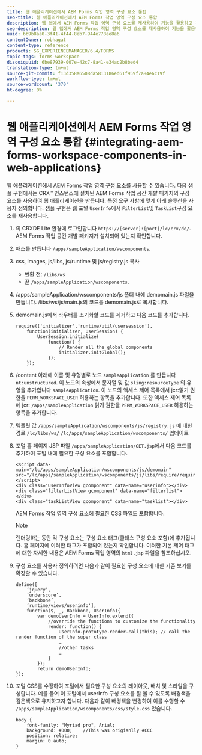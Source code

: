 ```yaml
---
title: 웹 애플리케이션에서 AEM Forms 작업 영역 구성 요소 통합
seo-title: 웹 애플리케이션에서 AEM Forms 작업 영역 구성 요소 통합
description: 웹 앱에서 AEM Forms 작업 영역 구성 요소를 재사용하여 기능을 활용하고 긴밀한 통합을 제공하는 방법을 살펴봅니다.
seo-description: 웹 앱에서 AEM Forms 작업 영역 구성 요소를 재사용하여 기능을 활용하고 긴밀한 통합을 제공하는 방법을 살펴봅니다.
uuid: bb9b8aa0-3f41-4f44-8eb7-944e778ee8a6
contentOwner: robhagat
content-type: reference
products: SG_EXPERIENCEMANAGER/6.4/FORMS
topic-tags: forms-workspace
discoiquuid: 6be87939-007e-42c7-8a41-e34ac2b8bed4
translation-type: tm+mt
source-git-commit: f13d358a6508da5813186ed61f959f7a84e6c19f
workflow-type: tm+mt
source-wordcount: '370'
ht-degree: 0%

---
```



# 웹 애플리케이션에서 AEM Forms 작업 영역 구성 요소 통합 {#integrating-aem-forms-workspace-components-in-web-applications}

웹 애플리케이션에서 AEM Forms 작업 영역 [구성](/help/forms/using/description-reusable-components.md) 요소를 사용할 수 있습니다. 다음 샘플 구현에서는 CRX™ 인스턴스에 설치된 AEM Forms 작업 공간 개발 패키지의 구성 요소를 사용하여 웹 애플리케이션을 만듭니다. 특정 요구 사항에 맞게 아래 솔루션을 사용자 정의합니다. 샘플 구현은 웹 포털 `UserInfo`에서 `FilterList`및 `TaskList`구성 요소를 재사용합니다.

1. 의 CRXDE Lite 환경에 로그인합니다 `https://[server]:[port]/lc/crx/de/`. AEM Forms 작업 공간 개발 패키지가 설치되어 있는지 확인합니다.
1. 패스를 만듭니다 `/apps/sampleApplication/wscomponents`.
1. css, images, js/libs, js/runtime 및 js/registry.js 복사

   * 변환 전: `/libs/ws`
   * 끝 `/apps/sampleApplication/wscomponents`.

1. /apps/sampleApplication/wscomponents/js 폴더 내에 demomain.js 파일을 만듭니다. /libs/ws/js/main.js의 코드를 demomain.js로 복사합니다.
1. demomain.js에서 라우터를 초기화할 코드를 제거하고 다음 코드를 추가합니다.

   ```
   require(['initializer','runtime/util/usersession'], 
       function(initializer, UserSession) { 
           UserSession.initialize( 
               function() { 
                   // Render all the global components
                   initializer.initGlobal();  
               }); 
       });
   ```

1. /content 아래에 이름 및 유형별로 노드 `sampleApplication` 를 만듭니다 `nt:unstructured`. 이 노드의 속성에서 문자열 및 값 `sling:resourceType` 의 유형을 추가합니다 `sampleApplication`. 이 노드의 액세스 제어 목록에서 jcr:읽기 권한을 `PERM_WORKSPACE_USER` 허용하는 항목을 추가합니다. 또한 액세스 제어 목록에 jcr: `/apps/sampleApplication` 읽기 권한을 `PERM_WORKSPACE_USER` 허용하는 항목을 추가합니다.
1. 템플릿 값 `/apps/sampleApplication/wscomponents/js/registry.js` 에 대한 경로 `/lc/libs/ws/` `/lc/apps/sampleApplication/wscomponents/` 업데이트
1. 포털 홈 페이지 JSP 파일 `/apps/sampleApplication/GET.jsp`에서 다음 코드를 추가하여 포털 내에 필요한 구성 요소를 포함합니다.

   ```as3
   <script data-main="/lc/apps/sampleApplication/wscomponents/js/demomain" src="/lc/apps/sampleApplication/wscomponents/js/libs/require/require.js"></script>
   <div class="UserInfoView gcomponent" data-name="userinfo"></div> 
   <div class="filterListView gcomponent" data-name="filterlist"></div> 
   <div class="taskListView gcomponent" data-name="tasklist"></div> 
   ```

   AEM Forms 작업 영역 구성 요소에 필요한 CSS 파일도 포함합니다.

   >[!NOTE]
   >
   >렌더링하는 동안 각 구성 요소는 구성 요소 태그(클래스 구성 요소 포함)에 추가됩니다. 홈 페이지에 이러한 태그가 포함되어 있는지 확인합니다. 이러한 기본 제어 태그에 대한 자세한 내용은 AEM Forms 작업 영역의 `html.jsp` 파일을 참조하십시오.

1. 구성 요소를 사용자 정의하려면 다음과 같이 필요한 구성 요소에 대한 기존 보기를 확장할 수 있습니다.

   ```as3
   define([ 
       ‘jquery’, 
       ‘underscore’, 
       ‘backbone’, 
       ‘runtime/views/userinfo'],
       function($, _, Backbone, UserInfo){ 
           var demoUserInfo = UserInfo.extend({ 
               //override the functions to customize the functionality 
               render: function() { 
                   UserInfo.prototype.render.call(this); // call the render function of the super class 
                   … 
                   //other tasks 
                   … 
               } 
           }); 
           return demoUserInfo; 
   });
   ```

1. 포털 CSS를 수정하여 포털에서 필요한 구성 요소의 레이아웃, 배치 및 스타일을 구성합니다. 예를 들어 이 포털에서 userInfo 구성 요소를 잘 볼 수 있도록 배경색을 검은색으로 유지하고자 합니다. 다음과 같이 배경색을 변경하여 이를 수행할 수 `/apps/sampleApplication/wscomponents/css/style.css` 있습니다.

   ```as3
   body {
       font-family: "Myriad pro", Arial;
       background: #000;    //This was origianlly #CCC    
       position: relative;
       margin: 0 auto;
   }
   ```
